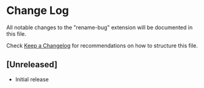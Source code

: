 # Change Log

All notable changes to the "rename-bug" extension will be documented in this file.

Check [Keep a Changelog](http://keepachangelog.com/) for recommendations on how to structure this file.

## [Unreleased]

- Initial release